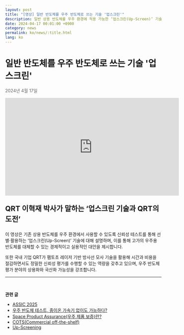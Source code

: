 ```yaml
---
layout: post
title: "[영상] 일반 반도체를 우주 반도체로 쓰는 기술 '업스크린'"
description: 일반 상용 반도체를 우주 환경에 적용 가능한 ‘업스크린(Up-Screen)’ 기술을 소개합니다. QRT 이혁재 박사가 신뢰성 평가와 팸토초 레이저 기술을 통한 국산화 가능성을 설명합니다.
date: 2024-04-17 00:01:00 +0900
category: news
permalink: ko/news/:title.html
lang: ko
---
```


# 일반 반도체를 우주 반도체로 쓰는 기술 '업스크린'

<p style="color: #666666">2024년 4월 17일</p>

  <iframe width="560" height="315" src="https://www.youtube.com/embed/0eppDZ0qxQU?si=SsS26bN9nF9jJ6sS" title="YouTube video player" frameborder="0" allow="accelerometer; autoplay; clipboard-write; encrypted-media; gyroscope; picture-in-picture; web-share" referrerpolicy="strict-origin-when-cross-origin" allowfullscreen></iframe>
<br>

<p style="font-size:23px"> <b>QRT 이혁재 박사가 말하는 ‘업스크린 기술과 QRT의 도전’</b></p>


<p>이 영상은 기존 상용 반도체를 우주 환경에서 사용할 수 있도록 신뢰성 테스트를 통해 선별·활용하는 ‘업스크린(Up-Screen)’ 기술에 대해 설명하며, 이를 통해 고가의 우주용 반도체를 대체할 수 있는 경제적이고 실용적인 대안을 제시합니다. </p>
<p>또한 국내 기업 QRT가 팸토초 레이저 기반 방사선 모사 기술을 활용해 시간과 비용을 절감하면서도 정밀한 신뢰성 평가를 수행할 수 있는 역량을 갖추고 있으며, 우주 반도체 평가 분야의 상용화와 국산화 가능성을 강조합니다.</p>

-------------------------------------



<br/> <!-- 한줄 띄기 -->

**관련 글**
- [ASSIC 2025](/ko/news/ASSIC2025.html)
- [우주 반도체 테스트, 중이온 가속기 없이도 가능하다?](/ko/news/우주반도체테스트.html)
- [Space Product Assurance(우주 제품 보증)란?](/ko/article/8.-EEE.html)
- [COTS(Commercial off-the-shelf)](/ko/article/5.COTS.html)
- [Up-Screening](/ko/article/12.upScreening.html)